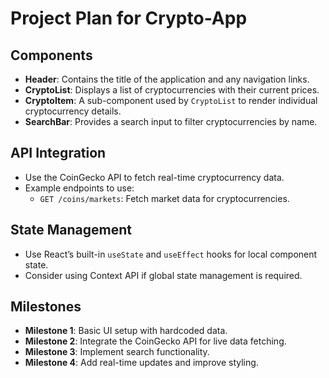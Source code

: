 # Project Plan for Crypto-App

## Components
- **Header**: Contains the title of the application and any navigation links.
- **CryptoList**: Displays a list of cryptocurrencies with their current prices.
- **CryptoItem**: A sub-component used by `CryptoList` to render individual cryptocurrency details.
- **SearchBar**: Provides a search input to filter cryptocurrencies by name.

## API Integration
- Use the CoinGecko API to fetch real-time cryptocurrency data.
- Example endpoints to use:
  - `GET /coins/markets`: Fetch market data for cryptocurrencies.

## State Management
- Use React’s built-in `useState` and `useEffect` hooks for local component state.
- Consider using Context API if global state management is required.

## Milestones
- **Milestone 1**: Basic UI setup with hardcoded data.
- **Milestone 2**: Integrate the CoinGecko API for live data fetching.
- **Milestone 3**: Implement search functionality.
- **Milestone 4**: Add real-time updates and improve styling.
